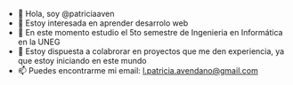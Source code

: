 - 👋 Hola, soy @patriciaaven
- 👀 Estoy interesada en aprender desarrolo web
- 🌱 En este momento estudio el 5to semestre de Ingenieria en Informática en la UNEG
- 💞️ Estoy dispuesta a colabrorar en proyectos que me den experiencia, ya que estoy iniciando en este mundo
- 📫 Puedes encontrarme mi email: l.patricia.avendano@gmail.com

<!---
patriciaaven/patriciaaven is a ✨ special ✨ repository because its `README.md` (this file) appears on your GitHub profile.
You can click the Preview link to take a look at your changes.
--->
